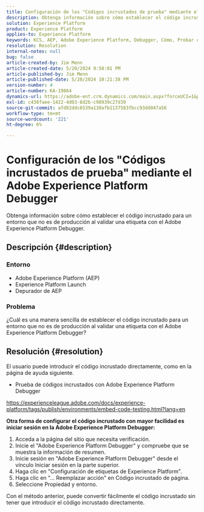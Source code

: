 ```yaml
---
title: Configuración de los "Códigos incrustados de prueba" mediante el Adobe Experience Platform Debugger
description: Obtenga información sobre cómo establecer el código incrustado para un entorno que no es de producción al validar una etiqueta con el Adobe Experience Platform Debugger.
solution: Experience Platform
product: Experience Platform
applies-to: Experience Platform
keywords: KCS, AEP, Adobe Experience Platform, Debugger, Cómo, Probar códigos incrustados
resolution: Resolution
internal-notes: null
bug: false
article-created-by: Jim Menn
article-created-date: 5/20/2024 9:50:01 PM
article-published-by: Jim Menn
article-published-date: 5/20/2024 10:21:38 PM
version-number: 4
article-number: KA-19864
dynamics-url: https://adobe-ent.crm.dynamics.com/main.aspx?forceUCI=1&pagetype=entityrecord&etn=knowledgearticle&id=c10827e7-f216-ef11-9f8a-6045bd006268
exl-id: c438faee-1422-4d03-8d2b-c98939c27d39
source-git-commit: afd82ddc6539a130afb1137583fbcc93dd047a56
workflow-type: tm+mt
source-wordcount: '221'
ht-degree: 6%

---
```


# Configuración de los &quot;Códigos incrustados de prueba&quot; mediante el Adobe Experience Platform Debugger


Obtenga información sobre cómo establecer el código incrustado para un entorno que no es de producción al validar una etiqueta con el Adobe Experience Platform Debugger.

## Descripción {#description}


### <b>Entorno</b>

- Adobe Experience Platform (AEP)
- Experience Platform Launch
- Depurador de AEP


### <b>Problema</b>

¿Cuál es una manera sencilla de establecer el código incrustado para un entorno que no es de producción al validar una etiqueta con el Adobe Experience Platform Debugger?


## Resolución {#resolution}

El usuario puede introducir el código incrustado directamente, como en la página de ayuda siguiente.
- Prueba de códigos incrustados con Adobe Experience Platform Debugger


https://experienceleague.adobe.com/docs/experience-platform/tags/publish/environments/embed-code-testing.html?lang=en

<b>Otra forma de configurar el código incrustado con mayor facilidad es iniciar sesión en la Adobe Experience Platform Debugger:</b>

1. Acceda a la página del sitio que necesita verificación.
2. Inicie el &quot;Adobe Experience Platform Debugger&quot; y compruebe que se muestra la información de resumen.
3. Inicie sesión en &quot;Adobe Experience Platform Debugger&quot; desde el vínculo Iniciar sesión en la parte superior.
4. Haga clic en &quot;Configuración de etiquetas de Experience Platform&quot;.
5. Haga clic en &quot;... Reemplazar acción&quot; en Código incrustado de página.
6. Seleccione Propiedad y entorno.


Con el método anterior, puede convertir fácilmente el código incrustado sin tener que introducir el código incrustado directamente.
